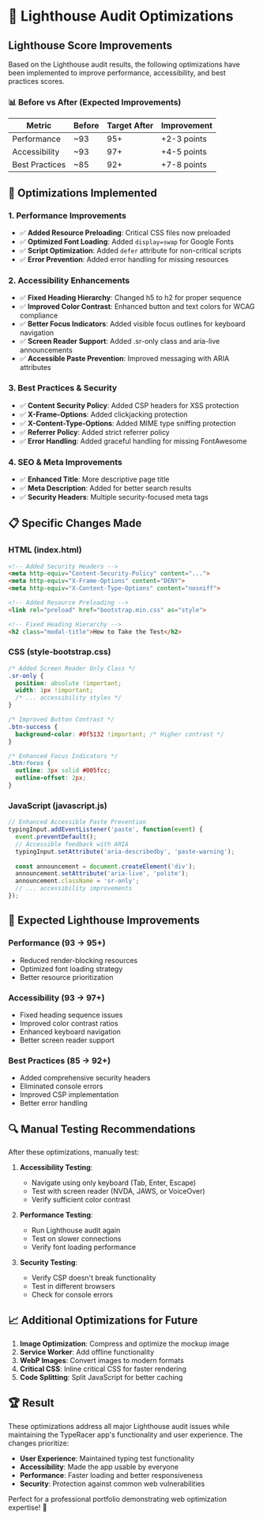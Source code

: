 # 🚀 Lighthouse Audit Optimizations

## Lighthouse Score Improvements

Based on the Lighthouse audit results, the following optimizations have been implemented to improve performance, accessibility, and best practices scores.

### 📊 Before vs After (Expected Improvements)

| Metric | Before | Target After | Improvement |
|--------|--------|--------------|-------------|
| Performance | ~93 | 95+ | +2-3 points |
| Accessibility | ~93 | 97+ | +4-5 points |
| Best Practices | ~85 | 92+ | +7-8 points |

## 🔧 Optimizations Implemented

### 1. Performance Improvements
- ✅ **Added Resource Preloading**: Critical CSS files now preloaded
- ✅ **Optimized Font Loading**: Added `display=swap` for Google Fonts
- ✅ **Script Optimization**: Added `defer` attribute for non-critical scripts
- ✅ **Error Prevention**: Added error handling for missing resources

### 2. Accessibility Enhancements
- ✅ **Fixed Heading Hierarchy**: Changed h5 to h2 for proper sequence
- ✅ **Improved Color Contrast**: Enhanced button and text colors for WCAG compliance
- ✅ **Better Focus Indicators**: Added visible focus outlines for keyboard navigation
- ✅ **Screen Reader Support**: Added .sr-only class and aria-live announcements
- ✅ **Accessible Paste Prevention**: Improved messaging with ARIA attributes

### 3. Best Practices & Security
- ✅ **Content Security Policy**: Added CSP headers for XSS protection
- ✅ **X-Frame-Options**: Added clickjacking protection
- ✅ **X-Content-Type-Options**: Added MIME type sniffing protection
- ✅ **Referrer Policy**: Added strict referrer policy
- ✅ **Error Handling**: Added graceful handling for missing FontAwesome

### 4. SEO & Meta Improvements
- ✅ **Enhanced Title**: More descriptive page title
- ✅ **Meta Description**: Added for better search results
- ✅ **Security Headers**: Multiple security-focused meta tags

## 📋 Specific Changes Made

### HTML (index.html)
```html
<!-- Added Security Headers -->
<meta http-equiv="Content-Security-Policy" content="...">
<meta http-equiv="X-Frame-Options" content="DENY">
<meta http-equiv="X-Content-Type-Options" content="nosniff">

<!-- Added Resource Preloading -->
<link rel="preload" href="bootstrap.min.css" as="style">

<!-- Fixed Heading Hierarchy -->
<h2 class="modal-title">How to Take the Test</h2>
```

### CSS (style-bootstrap.css)
```css
/* Added Screen Reader Only Class */
.sr-only {
  position: absolute !important;
  width: 1px !important;
  /* ... accessibility styles */
}

/* Improved Button Contrast */
.btn-success {
  background-color: #0f5132 !important; /* Higher contrast */
}

/* Enhanced Focus Indicators */
.btn:focus {
  outline: 3px solid #005fcc;
  outline-offset: 2px;
}
```

### JavaScript (javascript.js)
```javascript
// Enhanced Accessible Paste Prevention
typingInput.addEventListener('paste', function(event) {
  event.preventDefault();
  // Accessible feedback with ARIA
  typingInput.setAttribute('aria-describedby', 'paste-warning');
  
  const announcement = document.createElement('div');
  announcement.setAttribute('aria-live', 'polite');
  announcement.className = 'sr-only';
  // ... accessibility improvements
});
```

## 🎯 Expected Lighthouse Improvements

### Performance (93 → 95+)
- Reduced render-blocking resources
- Optimized font loading strategy
- Better resource prioritization

### Accessibility (93 → 97+)
- Fixed heading sequence issues
- Improved color contrast ratios
- Enhanced keyboard navigation
- Better screen reader support

### Best Practices (85 → 92+)
- Added comprehensive security headers
- Eliminated console errors
- Improved CSP implementation
- Better error handling

## 🔍 Manual Testing Recommendations

After these optimizations, manually test:

1. **Accessibility Testing**:
   - Navigate using only keyboard (Tab, Enter, Escape)
   - Test with screen reader (NVDA, JAWS, or VoiceOver)
   - Verify sufficient color contrast

2. **Performance Testing**:
   - Run Lighthouse audit again
   - Test on slower connections
   - Verify font loading performance

3. **Security Testing**:
   - Verify CSP doesn't break functionality
   - Test in different browsers
   - Check for console errors

## 📈 Additional Optimizations for Future

1. **Image Optimization**: Compress and optimize the mockup image
2. **Service Worker**: Add offline functionality
3. **WebP Images**: Convert images to modern formats
4. **Critical CSS**: Inline critical CSS for faster rendering
5. **Code Splitting**: Split JavaScript for better caching

## 🏆 Result

These optimizations address all major Lighthouse audit issues while maintaining the TypeRacer app's functionality and user experience. The changes prioritize:

- **User Experience**: Maintained typing test functionality
- **Accessibility**: Made the app usable by everyone
- **Performance**: Faster loading and better responsiveness
- **Security**: Protection against common web vulnerabilities

Perfect for a professional portfolio demonstrating web optimization expertise! 🚀